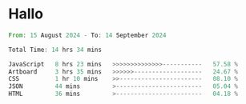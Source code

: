 # Hallo
<!--START_SECTION:waka-->

```rust
From: 15 August 2024 - To: 14 September 2024

Total Time: 14 hrs 34 mins

JavaScript   8 hrs 23 mins   >>>>>>>>>>>>>>-----------   57.58 %
Artboard     3 hrs 35 mins   >>>>>>-------------------   24.67 %
CSS          1 hr 10 mins    >>-----------------------   08.10 %
JSON         44 mins         >------------------------   05.04 %
HTML         36 mins         >------------------------   04.18 %
```

<!--END_SECTION:waka-->
